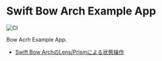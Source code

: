Swift Bow Arch Example App
=============================

![CI](https://github.com/y-yu/bowacrh-example/workflows/CI/badge.svg)

Bow Acrh Example App.

- [Swift Bow ArchのLens/Prismによる状態操作](https://zenn.dev/yyu/articles/268447da9fb103)
